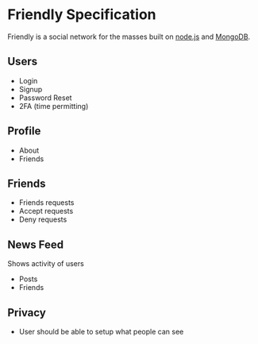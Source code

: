 # Friendly Specification

Friendly is a social network for the masses built on
[node.js](https://nodejs.org) and [MongoDB](https://www.mongodb.org).

## Users

- Login
- Signup
- Password Reset
- 2FA (time permitting)

## Profile

- About
- Friends

## Friends

- Friends requests
- Accept requests
- Deny requests


## News Feed

Shows activity of users

- Posts
- Friends

## Privacy

- User should be able to setup what people can see
